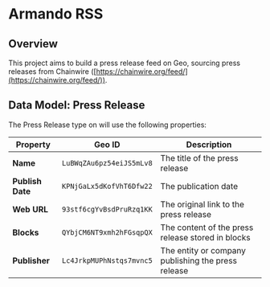 # Armando RSS

## Overview

This project aims to build a press release feed on Geo, sourcing press releases from Chainwire ([https://chainwire.org/feed/](https://chainwire.org/feed/)).

## Data Model: Press Release

The Press Release type on will use the following properties:

| Property       | Geo ID                                 | Description                                        |
|---------------|--------------------------------------|--------------------------------------------------|
| **Name**      | `LuBWqZAu6pz54eiJS5mLv8`            | The title of the press release                 |
| **Publish Date** | `KPNjGaLx5dKofVhT6Dfw22`         | The publication date                           |
| **Web URL**   | `93stf6cgYvBsdPruRzq1KK`           | The original link to the press release         |
| **Blocks**    | `QYbjCM6NT9xmh2hFGsqpQX`           | The content of the press release stored in blocks  |
| **Publisher** | `Lc4JrkpMUPhNstqs7mvnc5`           | The entity or company publishing the press release |
